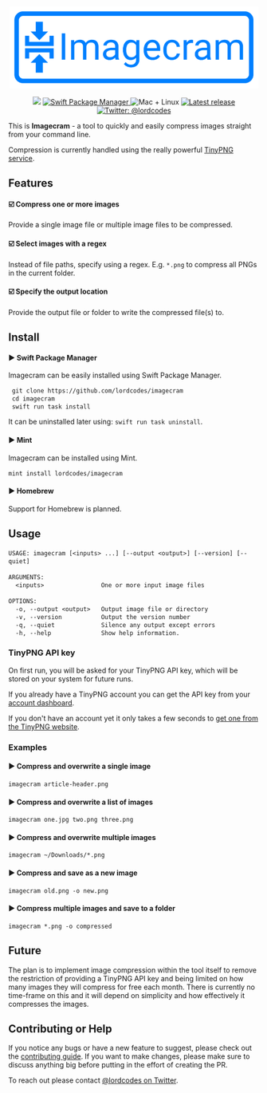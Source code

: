 <p align="center">
    <img src="Art/logo.png" width="500" max-width="90%" alt="Imagecram" />
</p>

<p align="center">
    <img src="https://img.shields.io/badge/Swift-5.1-orange.svg" />
    <a href="https://swift.org/package-manager">
        <img src="https://img.shields.io/badge/swiftpm-compatible-brightgreen.svg?style=flat" alt="Swift Package Manager" />
    </a>
     <img src="https://img.shields.io/badge/platforms-mac+linux-brightgreen.svg?style=flat" alt="Mac + Linux" />
     <a href="https://github.com/lordcodes/imagecram/releases/latest">
         <img src="https://img.shields.io/github/release/lordcodes/imagecram.svg?style=flat" alt="Latest release" />
     </a>
    <a href="https://twitter.com/lordcodes">
        <img src="https://img.shields.io/badge/twitter-@lordcodes-blue.svg?style=flat" alt="Twitter: @lordcodes" />
    </a>
</p>

This is **Imagecram** - a tool to quickly and easily compress images straight from your command line.

Compression is currently handled using the really powerful [TinyPNG service](https://tinypng.com).

## Features

#### ☑️ Compress one or more images

Provide a single image file or multiple image files to be compressed.

#### ☑️ Select images with a regex

Instead of file paths, specify using a regex. E.g. `*.png` to compress all PNGs in the current folder.

#### ☑️ Specify the output location

Provide the output file or folder to write the compressed file(s) to.

## Install

#### ▶︎ Swift Package Manager

Imagecram can be easily installed using Swift Package Manager.

```terminal
 git clone https://github.com/lordcodes/imagecram
 cd imagecram
 swift run task install
```

It can be uninstalled later using: `swift run task uninstall`.

#### ▶︎ Mint

Imagecram can be installed using Mint.

```terminal
mint install lordcodes/imagecram
```

#### ▶︎ Homebrew

Support for Homebrew is planned.

## Usage

```terminal
USAGE: imagecram [<inputs> ...] [--output <output>] [--version] [--quiet]

ARGUMENTS:
  <inputs>                One or more input image files 

OPTIONS:
  -o, --output <output>   Output image file or directory 
  -v, --version           Output the version number 
  -q, --quiet             Silence any output except errors 
  -h, --help              Show help information.
```

### TinyPNG API key

On first run, you will be asked for your TinyPNG API key, which will be stored on your system for future runs.

If you already have a TinyPNG account you can get the API key from your [account dashboard](https://tinypng.com/dashboard/api).

If you don't have an account yet it only takes a few seconds to [get one from the TinyPNG website](https://tinypng.com/developers).

### Examples

#### ▶︎ Compress and overwrite a single image

```
imagecram article-header.png
```

#### ▶︎ Compress and overwrite a list of images

```
imagecram one.jpg two.png three.png
```

#### ▶︎ Compress and overwrite multiple images

```
imagecram ~/Downloads/*.png
```

#### ▶︎ Compress and save as a new image

```
imagecram old.png -o new.png
```

#### ▶︎ Compress multiple images and save to a folder

```
imagecram *.png -o compressed
```

## Future

The plan is to implement image compression within the tool itself to remove the restriction of providing a TinyPNG API key and being limited on how many images they will compress for free each month. There is currently no time-frame on this and it will depend on simplicity and how effectively it compresses the images.

## Contributing or Help

If you notice any bugs or have a new feature to suggest, please check out the [contributing guide](https://github.com/lordcodes/imagecram/blob/master/CONTRIBUTING.md). If you want to make changes, please make sure to discuss anything big before putting in the effort of creating the PR.

To reach out please contact [@lordcodes on Twitter](https://twitter.com/lordcodes).
